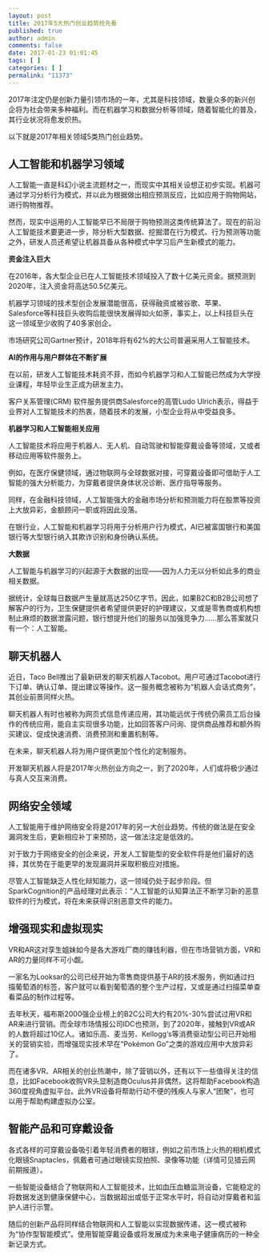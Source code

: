 ```yaml
---
layout: post
title: 2017年5大热门创业趋势抢先看
published: true
author: admin
comments: false
date: 2017-01-23 01:01:45
tags: [ ]
categories: [ ]
permalink: "11373"
---
```

2017年注定仍是创新力量引领市场的一年，尤其是科技领域，数量众多的新兴创企将为社会带来多种福利。而在机器学习和数据分析等领域，随着智能化的普及，其行业状况将愈发炽热。

以下就是2017年相关领域5类热门创业趋势。

## **人工智能和机器学习领域**

人工智能一直是科幻小说主流题材之一，而现实中其相关设想正初步实现。机器可通过学习分析行为模式，并以此为根据做出相应预测反应，比如应用于购物网站，进行购物推荐。

然而，现实中运用的人工智能早已不局限于购物预测这类传统算法了。现在的前沿人工智能技术要更进一步，除分析大型数据、挖掘潜在行为模式、行为预测等功能之外，研发人员还希望让机器具备从各种模式中学习后产生新模式的能力。

**资金注入巨大**

在2016年，各大型企业已在人工智能技术领域投入了数十亿美元资金。据预测到2020年，注入资金将高达50.5亿美元。

机器学习领域的技术型创企发展潜能很高，获得融资或被谷歌、苹果、Salesforce等科技巨头收购后能很快发展得如火如荼，事实上，以上科技巨头在这一领域至少收购了40多家创企。

市场研究公司Gartner预计，2018年将有62%的大公司普遍采用人工智能技术。

**AI的作用与用户群体在不断扩展**

在以前，研发人工智能技术耗资不菲，而如今机器学习和人工智能已然成为大学授业课程，年轻毕业生正成为研发主力。

客户关系管理(CRM) 软件服务提供商Salesforce的高管Ludo Ulrich表示，得益于业界对人工智能技术的热衷，随着技术的发展，小型企业将从中受益良多。

**机器学习和人工智能相关应用**

人工智能技术将应用于机器人、无人机、自动驾驶和智能穿戴设备等领域，又或者移动应用等软件服务上。

例如，在医疗保健领域，通过物联网与全球数据对接，可穿戴设备即可借助于人工智能的强大分析能力，为穿戴者提供身体状况诊断、医疗指导等服务。

同样，在金融科技领域，人工智能强大的金融市场分析和预测能力将在股票等投资上大放异彩，金额顾问一职或将因此没落。

在银行业，人工智能和机器学习将用于分析用户行为模式，AI已被富国银行和美国银行等大型银行纳入其欺诈识别和身份确认系统。

**大数据**

人工智能与机器学习的兴起源于大数据的出现——因为人力无以分析如此多的商业相关数据。

据统计，全球每日数据产生量就高达250亿字节。因此，如果B2C和B2B公司想了解客户的行为，卫生保健提供者希望提供更好的护理建议，又或是零售商或机构想制止麻烦的数据泄露问题，银行想提升他们的服务以加强竞争力……那么答案就只有一个：人工智能。

## 聊天机器人

近日，Taco Bell推出了最新研发的聊天机器人Tacobot。用户可通过Tacobot进行下订单、确认订单、提出建议等操作。这一服务概念被称为“机器人会话式商务”，其创业前景同样火热。

聊天机器人有时也被称为网页式信息传递应用，其功能远优于传统仍需员工后台操作的传统应用，能自主实现很多功能，比如回答客户问询、提供商品推荐和额外购买建议、促成快速消费、消费预测和重置机制等。

在未来，聊天机器人将为用户提供更加个性化的定制服务。

开发聊天机器人将是2017年火热创业方向之一，到了2020年，人们或将极少通过与真人交互来消费。

## 网络安全领域

人工智能用于维护网络安全将是2017年的另一大创业趋势。传统的做法是在安全漏洞发生后，更新相应补丁来预防，这一做法注定是低效的。

对于致力于网络安全的创企来说，开发人工智能型的安全软件将是他们最好的选择，其优势在于能更早的发现漏洞并采取积极应对措施。

尽管人工智能缺乏人性化辩知能力，这一领域仍处于起步阶段。但SparkCognition的产品经理对此表示：“人工智能的认知算法正不断学习新的恶意软件的行为模式，将在未来获得识别恶意文件的能力。

## 增强现实和虚拟现实

VR和AR这对孪生姐妹如今是各大游戏厂商的赚钱利器，但在市场营销方面，VR和AR的力量同样不可小觑。

一家名为Looksar的公司已经开始为零售商提供基于AR的技术服务，例如通过扫描葡萄酒的标签，客户就可以看到葡萄酒的整个生产过程，又或是通过扫描菜单查看菜品的制作过程等。

去年秋天，福布斯2000强企业榜上的B2C公司大约有20%-30%尝试过用VR和AR来进行营销。而全球市场情报公司IDC也预测，到了2020年，接触到VR或AR的人数将超过10亿人。诸如乐高、麦当劳、Kellogg‘s等消费驱动型公司已开始相关的营销实验，而增强现实技术早在“Pokémon Go”之类的游戏应用中大放异彩了。

而在诸多VR、AR相关的创业热潮中，除了营销以外，还有以下一些值得关注的信息，比如Facebook收购VR头显制造商Oculus并非偶然，这将帮助Facebook构造360度视角虚拟平台。此外VR设备将帮助行动不便的残疾人与家人“团聚”，也可以用于帮助构建虚拟办公室。

## 智能产品和可穿戴设备

各式各样的可穿戴设备吸引着年轻消费者的眼球，例如之前市场上火热的相机模式化眼镜Snaptacles，佩戴者可通过眼镜实现拍照、录像等功能（详情可见猎云网前期报道）。

一些智能设备结合了物联网和人工智能技术，比如血压血糖监测设备，它能稳定的将数据发送到健康保健中心，当数据超出或低于正常水平时，将自动对穿戴者和监护人进行示警。

随后的创新产品将同样结合物联网和人工智能以实现数据传递，这一模式被称为“协作型智能模式”。使用智能穿戴设备或将发展成为未来电子健康病历的一种全新记录方式。